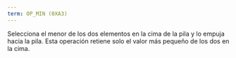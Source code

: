 ```yaml
---
term: OP_MIN (0XA3)
---
```


Selecciona el menor de los dos elementos en la cima de la pila y lo empuja hacia la pila. Esta operación retiene solo el valor más pequeño de los dos en la cima.
